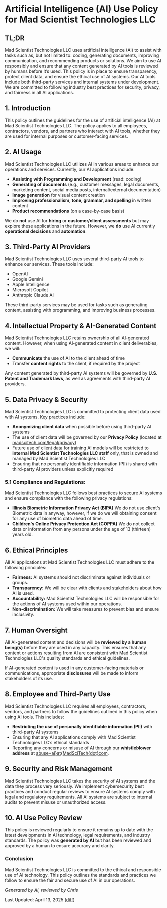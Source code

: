 # Artificial Intelligence (AI) Use Policy for Mad Scientist Technologies LLC

## TL;DR

Mad Scientist Technologies LLC uses artificial intelligence (AI) to assist with tasks such as, but not limited to: coding, generating documents, improving communication, and recommending products or solutions. We aim to use AI responsibly and ensure that any content generated by AI tools is reviewed by humans before it’s used. This policy is in place to ensure transparency, protect client data, and ensure the ethical use of AI systems. Our AI tools include both third-party services and internal systems under development. We are committed to following industry best practices for security, privacy, and fairness in all AI applications.

## 1. Introduction

This policy outlines the guidelines for the use of artificial intelligence (AI) at Mad Scientist Technologies LLC. The policy applies to all employees, contractors, vendors, and partners who interact with AI tools, whether they are used for internal purposes or customer-facing services.

## 2. AI Usage

Mad Scientist Technologies LLC utilizes AI in various areas to enhance our operations and services. Currently, our AI applications include:

- **Assisting with Programming and Development** (read: coding)
- **Generating of documents** (e.g., customer messages, legal documents, marketing content, social media posts, internal/external documentation)  
- **Image generation** for visual content creation  
- **Improving professionalism, tone, grammar, and spelling** in written content  
- **Product recommendations** (on a case-by-case basis)

We do **not** use AI for **hiring** or **customer/client assessments** but may explore these applications in the future. However, we **do** use AI currently  **operational decisions** and **automation**.


## 3. Third-Party AI Providers

Mad Scientist Technologies LLC uses several third-party AI tools to enhance our services. These tools include:

- OpenAI
- Google Gemini
- Apple Intelligence
- Microsoft Copilot
- Anthropic Claude AI

These third-party services may be used for tasks such as generating content, assisting with programming, and improving business processes.


## 4. Intellectual Property & AI-Generated Content

Mad Scientist Technologies LLC retains ownership of all AI-generated content. However, when using AI-generated content in client deliverables, we will:

- **Communicate** the use of AI to the client ahead of time  
- Transfer **content rights** to the client, if required by the project

Any content generated by third-party AI systems will be governed by **U.S. Patent and Trademark laws**, as well as agreements with third-party AI providers.


## 5. Data Privacy & Security

Mad Scientist Technologies LLC is committed to protecting client data used with AI systems. Key practices include:

- **Anonymizing client data** when possible before using third-party AI systems  
- The use of client data will be governed by our **Privacy Policy** (located at [madscitech.com/legal/privacy](https://madscitech.com/legal/privacy))  
- Future use of client data for training AI models will be restricted to **internal Mad Scientist Technologies LLC staff** only, that is owned and managed by Mad Scientist Technologies LLC  
- Ensuring that no personally identifiable information (PII) is shared with third-party AI providers unless explicitly required


### 5.1 Compliance and Regulations:

Mad Scientist Technologies LLC follows best practices to secure AI systems and ensure compliance with the following privacy regulations: 

- **Illinois Biometric Information Privacy Act (BIPA)**
  We do not use client's Biometric data in anyway, however, if we do we will obtaining consent for any use of biometric data ahead of time.
- **Children's Online Privacy Protection Act (COPPA)**
  We do not collect data or information from any persons under the age of 13 (thirteen) years old.


## 6. Ethical Principles

All AI applications at Mad Scientist Technologies LLC must adhere to the following principles:

- **Fairness:** AI systems should not discriminate against individuals or groups.  
- **Transparency:** We will be clear with clients and stakeholders about how AI is used.  
- **Accountability:** Mad Scientist Technologies LLC will be responsible for the actions of AI systems used within our operations.  
- **Non-discrimination:** We will take measures to prevent bias and ensure inclusivity.


## 7. Human Oversight

All AI-generated content and decisions will be **reviewed by a human being(s)** before they are used in any capacity. This ensures that any content or actions resulting from AI are consistent with Mad Scientist Technologies LLC's quality standards and ethical guidelines.

If AI-generated content is used in any customer-facing materials or communications, appropriate **disclosures** will be made to inform stakeholders of its use.


## 8. Employee and Third-Party Use

Mad Scientist Technologies LLC requires all employees, contractors, vendors, and partners to follow the guidelines outlined in this policy when using AI tools. This includes:

- **Restricting the use of personally identifiable information (PII)** with third-party AI systems  
- Ensuring that any AI applications comply with Mad Scientist Technologies LLC’s ethical standards  
- Reporting any concerns or misuse of AI through our **whistleblower address** at [abuse+ai}at{MadSciTech{dot}com](mailto:abuse+ai@madscitech.com?subject=AI%20Abuse%20Whistleblower).


## 9. Security and Risk Management

Mad Scientist Technologies LLC takes the security of AI systems and the data they process very seriously. We implement cybersecurity best practices and conduct regular reviews to ensure AI systems comply with legal and regulatory requirements. All AI systems are subject to internal audits to prevent misuse or unauthorized access.

## 10. AI Use Policy Review

This policy is reviewed regularly to ensure it remains up to date with the latest developments in AI technology, legal requirements, and industry standards. The policy was **generated by AI** but has been reviewed and approved by a human to ensure accuracy and clarity.


### Conclusion

Mad Scientist Technologies LLC is committed to the ethical and responsible use of AI technology. This policy outlines the standards and practices we follow to ensure the fair and secure use of AI in our operations.

_Generated by AI, reviewed by Chris_

Last Updated: April 13, 2025 ([diff](https://github.com/MadSciTech/legal-agreements/commits/master/ai-policy.md))
